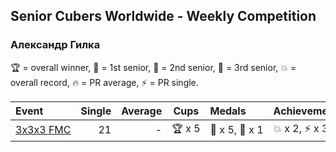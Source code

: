 ## Senior Cubers Worldwide - Weekly Competition
### Александр Гилка

🏆 = overall winner, 🥇 = 1st senior, 🥈 = 2nd senior, 🥉 = 3rd senior, 💥 = overall record, 🔥 = PR average, ⚡ = PR single.

| Event | Single | Average | Cups | Medals | Achievements|
| :-- | --: | --: | :--: | :-- | :-- |
| [<span style="white-space: nowrap">3x3x3 FMC</span>](александр_гилка/333fm.md) | 21 | - | <span style="white-space: nowrap">🏆 x 5</span> | <span style="white-space: nowrap">🥇 x 5, 🥈 x 1</span> | <span style="white-space: nowrap">💥 x 2, ⚡ x 3</span> |

<!-- Global site tag (gtag.js) - Google Analytics -->
<script async src="https://www.googletagmanager.com/gtag/js?id=UA-86348435-3"></script>
<script>window.dataLayer = window.dataLayer || []; function gtag() {dataLayer.push(arguments);} gtag('js', new Date()); gtag('config', 'UA-86348435-3');</script>
